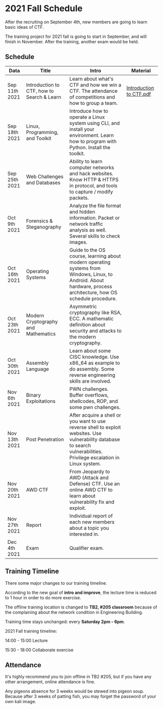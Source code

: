 # 2021 Fall Schedule

After the recruiting on September 4th, new members are going to learn basic ideas of CTF.

The training project for 2021 fall is going to start in September, and will finish in November. After the training, another exam would be held.

## Schedule

| Data          | Title                                      | Intro                                                        | Material                                                     |
| ------------- | ------------------------------------------ | ------------------------------------------------------------ | ------------------------------------------------------------ |
| Sep 11th 2021 | Introduction to CTF, how to Search & Learn | Learn about what's CTF and how we win a CTF. The attendance of competitions and how to group a team. | [Introduction to CTF.pdf](../../assets/Introduction_to_CTF.pdf) |
| Sep 18th 2021 | Linux, Programming, and Toolkit            | Introduce how to operate a Linux system using CLI, and install your environment. Learn how to program with Python. Install the toolkit. |                                                              |
| Sep 25th 2021 | Web Challenges and Databases               | Ability to learn computer networks and hack websites. Know HTTP & HTTPS in protocol, and tools to capture / modify packets. |                                                              |
| Oct 9th 2021  | Forensics & Steganography                  | Analyze the file format and hidden information. Packet or network traffic analysis as well. Several skills to check images. |                                                              |
| Oct 16th 2021 | Operating Systems                          | Guide to the OS course, learning about modern operating systems from Windows, Linux, to Android. About hardware, process architecture, how OS schedule procedure. |                                                              |
| Oct 23th 2021 | Modern Cryptography and Mathematics        | Asymmetric cryptography like RSA, ECC. A mathematic definition about security and attacks to the modern cryptography. |                                                              |
| Oct 30th 2021 | Assembly Language                          | Learn about some CISC knowledge. Use x86_64 as example to do assembly. Some reverse engineering skills are involved. |                                                              |
| Nov 6th 2021  | Binary Exploitations                       | PWN challenges. Buffer overflows, shellcodes, ROP, and some pwn challenges. |                                                              |
| Nov 13th 2021 | Post Penetration                           | After acquire a shell or you want to use reverse shell to exploit websites. Use vulnerability database to search vulnerabilities. Privilege escalation in Linux system. |                                                              |
| Nov 20th 2021 | AWD CTF                                    | From Jeopardy to AWD (Attack and Defense) CTF. Use an online AWD CTF to learn about vulnerability fix and exploit. |                                                              |
| Nov 27th 2021 | Report                                     | Individual report of each new members about a topic you interested in. |                                                              |
| Dec 4th 2021  | Exam                                       | Qualifier exam.                                              |                                                              |

## Training Timeline

There some major changes to our training timeline.

According to the new goal of **intro and improve**, the lecture time is reduced to 1 hour in order to do more exercise.

The offline training location is changed to **TB2, #205 classroom** because of the complaining about the network condition in Engineering Building.

Training time stays unchanged: every **Saturday 2pm - 6pm**.

2021 Fall training timeline:

14:00 - 15:00 Lecture

15:30 - 18:00 Collaborate exercise

## Attendance

It's highly recommend you to join offline in TB2 #205, but if you have any other arrangement, online attendance is fine.

Any pigeons absence for 3 weeks would be stewed into pigeon soup. Because after 3 weeks of patting fish, you may forget the password of your own kali image.

